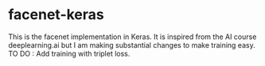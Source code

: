 # facenet-keras

This is the facenet implementation in Keras. It is inspired from the AI course deeplearning.ai but I am making substantial changes to make training easy. 
TO DO : 
Add training with triplet loss. 

